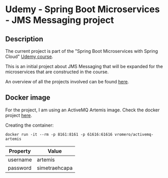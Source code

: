 # Udemy - Spring Boot Microservices - JMS Messaging project
## Description
The current project is part of the "Spring Boot Microservices with Spring Cloud" [Udemy course](https://www.udemy.com/course/spring-boot-microservices-with-spring-cloud-beginner-to-guru/). 

This is an initial project about JMS Messaging that will be expanded for the microservices that are constructed in the course.

An overview of all the projects involved can be found [here](https://github.com/mariamihai/udemy-sbm-overview).

## Docker image
For the project, I am using an ActiveMQ Artemis image. 
Check the docker project [here](https://github.com/vromero/activemq-artemis-docker/blob/master/README.md).

Creating the container:
```
docker run -it --rm -p 8161:8161 -p 61616:61616 vromero/activemq-artemis
```

| Property | Value | 
| --------| -----|
| username | artemis |
| password | simetraehcapa | 
